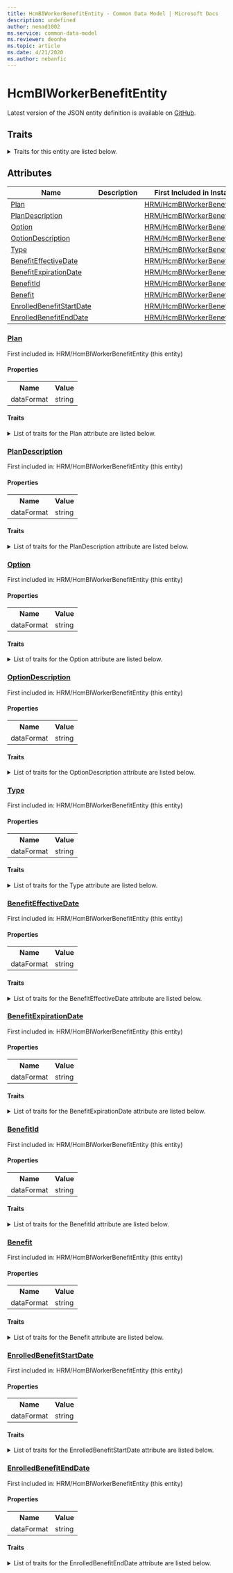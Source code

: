 ```yaml
---
title: HcmBIWorkerBenefitEntity - Common Data Model | Microsoft Docs
description: undefined
author: nenad1002
ms.service: common-data-model
ms.reviewer: deonhe
ms.topic: article
ms.date: 4/21/2020
ms.author: nebanfic
---
```


# HcmBIWorkerBenefitEntity

  
 Latest version of the JSON entity definition is available on <a href="https://github.com/Microsoft/CDM/tree/master/schemaDocuments/core/operationsCommon/Entities/HumanResources/HRM/HcmBIWorkerBenefitEntity.cdm.json" target="_blank">GitHub</a>.  

## Traits

<details>
<summary>Traits for this entity are listed below.  
</summary>

**is.CDM.entityVersion**  
  <table><tr><th>Parameter</th><th>Value</th><th>Data type</th><th>Explanation</th></tr><tr><td>versionNumber</td><td>"1.0.0"</td><td>string</td><td>semantic version number of the entity</td></tr></table>

**is.application.releaseVersion**  
  <table><tr><th>Parameter</th><th>Value</th><th>Data type</th><th>Explanation</th></tr><tr><td>releaseVersion</td><td>"10.0.13.0"</td><td>string</td><td>semantic version number of the application introducing this entity</td></tr></table>

</details>

## Attributes

|Name|Description|First Included in Instance|
|---|---|---|
|[Plan](#Plan)||<a href="HcmBIWorkerBenefitEntity.md" target="_blank">HRM/HcmBIWorkerBenefitEntity</a>|
|[PlanDescription](#PlanDescription)||<a href="HcmBIWorkerBenefitEntity.md" target="_blank">HRM/HcmBIWorkerBenefitEntity</a>|
|[Option](#Option)||<a href="HcmBIWorkerBenefitEntity.md" target="_blank">HRM/HcmBIWorkerBenefitEntity</a>|
|[OptionDescription](#OptionDescription)||<a href="HcmBIWorkerBenefitEntity.md" target="_blank">HRM/HcmBIWorkerBenefitEntity</a>|
|[Type](#Type)||<a href="HcmBIWorkerBenefitEntity.md" target="_blank">HRM/HcmBIWorkerBenefitEntity</a>|
|[BenefitEffectiveDate](#BenefitEffectiveDate)||<a href="HcmBIWorkerBenefitEntity.md" target="_blank">HRM/HcmBIWorkerBenefitEntity</a>|
|[BenefitExpirationDate](#BenefitExpirationDate)||<a href="HcmBIWorkerBenefitEntity.md" target="_blank">HRM/HcmBIWorkerBenefitEntity</a>|
|[BenefitId](#BenefitId)||<a href="HcmBIWorkerBenefitEntity.md" target="_blank">HRM/HcmBIWorkerBenefitEntity</a>|
|[Benefit](#Benefit)||<a href="HcmBIWorkerBenefitEntity.md" target="_blank">HRM/HcmBIWorkerBenefitEntity</a>|
|[EnrolledBenefitStartDate](#EnrolledBenefitStartDate)||<a href="HcmBIWorkerBenefitEntity.md" target="_blank">HRM/HcmBIWorkerBenefitEntity</a>|
|[EnrolledBenefitEndDate](#EnrolledBenefitEndDate)||<a href="HcmBIWorkerBenefitEntity.md" target="_blank">HRM/HcmBIWorkerBenefitEntity</a>|

### <a href=#Plan name="Plan">Plan</a>

First included in: HRM/HcmBIWorkerBenefitEntity (this entity)  

#### Properties

<table><tr><th>Name</th><th>Value</th></tr><tr><td>dataFormat</td><td>string</td></tr></table>

#### Traits

<details>
<summary>List of traits for the Plan attribute are listed below.</summary>

**is.dataFormat.character**  
**is.dataFormat.big**  
**is.dataFormat.array**  
**is.dataFormat.character**  
**is.dataFormat.array**  
</details>

### <a href=#PlanDescription name="PlanDescription">PlanDescription</a>

First included in: HRM/HcmBIWorkerBenefitEntity (this entity)  

#### Properties

<table><tr><th>Name</th><th>Value</th></tr><tr><td>dataFormat</td><td>string</td></tr></table>

#### Traits

<details>
<summary>List of traits for the PlanDescription attribute are listed below.</summary>

**is.dataFormat.character**  
**is.dataFormat.big**  
**is.dataFormat.array**  
**is.dataFormat.character**  
**is.dataFormat.array**  
</details>

### <a href=#Option name="Option">Option</a>

First included in: HRM/HcmBIWorkerBenefitEntity (this entity)  

#### Properties

<table><tr><th>Name</th><th>Value</th></tr><tr><td>dataFormat</td><td>string</td></tr></table>

#### Traits

<details>
<summary>List of traits for the Option attribute are listed below.</summary>

**is.dataFormat.character**  
**is.dataFormat.big**  
**is.dataFormat.array**  
**is.dataFormat.character**  
**is.dataFormat.array**  
</details>

### <a href=#OptionDescription name="OptionDescription">OptionDescription</a>

First included in: HRM/HcmBIWorkerBenefitEntity (this entity)  

#### Properties

<table><tr><th>Name</th><th>Value</th></tr><tr><td>dataFormat</td><td>string</td></tr></table>

#### Traits

<details>
<summary>List of traits for the OptionDescription attribute are listed below.</summary>

**is.dataFormat.character**  
**is.dataFormat.big**  
**is.dataFormat.array**  
**is.dataFormat.character**  
**is.dataFormat.array**  
</details>

### <a href=#Type name="Type">Type</a>

First included in: HRM/HcmBIWorkerBenefitEntity (this entity)  

#### Properties

<table><tr><th>Name</th><th>Value</th></tr><tr><td>dataFormat</td><td>string</td></tr></table>

#### Traits

<details>
<summary>List of traits for the Type attribute are listed below.</summary>

**is.dataFormat.character**  
**is.dataFormat.big**  
**is.dataFormat.array**  
**is.dataFormat.character**  
**is.dataFormat.array**  
</details>

### <a href=#BenefitEffectiveDate name="BenefitEffectiveDate">BenefitEffectiveDate</a>

First included in: HRM/HcmBIWorkerBenefitEntity (this entity)  

#### Properties

<table><tr><th>Name</th><th>Value</th></tr><tr><td>dataFormat</td><td>string</td></tr></table>

#### Traits

<details>
<summary>List of traits for the BenefitEffectiveDate attribute are listed below.</summary>

**is.dataFormat.character**  
**is.dataFormat.big**  
**is.dataFormat.array**  
**is.dataFormat.character**  
**is.dataFormat.array**  
</details>

### <a href=#BenefitExpirationDate name="BenefitExpirationDate">BenefitExpirationDate</a>

First included in: HRM/HcmBIWorkerBenefitEntity (this entity)  

#### Properties

<table><tr><th>Name</th><th>Value</th></tr><tr><td>dataFormat</td><td>string</td></tr></table>

#### Traits

<details>
<summary>List of traits for the BenefitExpirationDate attribute are listed below.</summary>

**is.dataFormat.character**  
**is.dataFormat.big**  
**is.dataFormat.array**  
**is.dataFormat.character**  
**is.dataFormat.array**  
</details>

### <a href=#BenefitId name="BenefitId">BenefitId</a>

First included in: HRM/HcmBIWorkerBenefitEntity (this entity)  

#### Properties

<table><tr><th>Name</th><th>Value</th></tr><tr><td>dataFormat</td><td>string</td></tr></table>

#### Traits

<details>
<summary>List of traits for the BenefitId attribute are listed below.</summary>

**is.dataFormat.character**  
**is.dataFormat.big**  
**is.dataFormat.array**  
**is.dataFormat.character**  
**is.dataFormat.array**  
</details>

### <a href=#Benefit name="Benefit">Benefit</a>

First included in: HRM/HcmBIWorkerBenefitEntity (this entity)  

#### Properties

<table><tr><th>Name</th><th>Value</th></tr><tr><td>dataFormat</td><td>string</td></tr></table>

#### Traits

<details>
<summary>List of traits for the Benefit attribute are listed below.</summary>

**is.dataFormat.character**  
**is.dataFormat.big**  
**is.dataFormat.array**  
**is.dataFormat.character**  
**is.dataFormat.array**  
</details>

### <a href=#EnrolledBenefitStartDate name="EnrolledBenefitStartDate">EnrolledBenefitStartDate</a>

First included in: HRM/HcmBIWorkerBenefitEntity (this entity)  

#### Properties

<table><tr><th>Name</th><th>Value</th></tr><tr><td>dataFormat</td><td>string</td></tr></table>

#### Traits

<details>
<summary>List of traits for the EnrolledBenefitStartDate attribute are listed below.</summary>

**is.dataFormat.character**  
**is.dataFormat.big**  
**is.dataFormat.array**  
**is.dataFormat.character**  
**is.dataFormat.array**  
</details>

### <a href=#EnrolledBenefitEndDate name="EnrolledBenefitEndDate">EnrolledBenefitEndDate</a>

First included in: HRM/HcmBIWorkerBenefitEntity (this entity)  

#### Properties

<table><tr><th>Name</th><th>Value</th></tr><tr><td>dataFormat</td><td>string</td></tr></table>

#### Traits

<details>
<summary>List of traits for the EnrolledBenefitEndDate attribute are listed below.</summary>

**is.dataFormat.character**  
**is.dataFormat.big**  
**is.dataFormat.array**  
**is.dataFormat.character**  
**is.dataFormat.array**  
</details>

